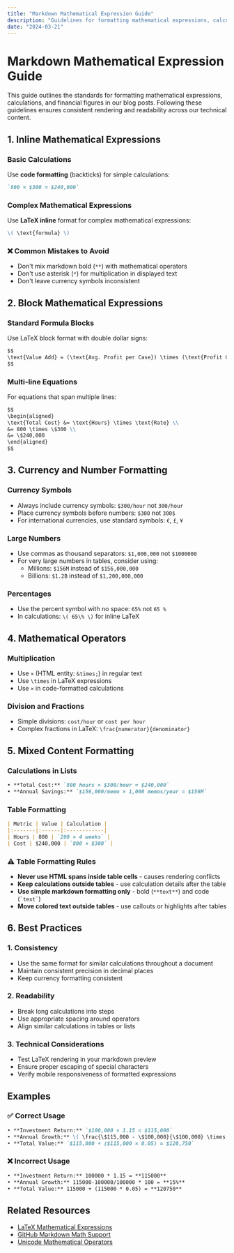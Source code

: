 ```yaml
---
title: "Markdown Mathematical Expression Guide"
description: "Guidelines for formatting mathematical expressions, calculations, and financial figures in blog posts"
date: "2024-03-21"
---
```


# Markdown Mathematical Expression Guide

This guide outlines the standards for formatting mathematical expressions, calculations, and financial figures in our blog posts. Following these guidelines ensures consistent rendering and readability across our technical content.

## 1. Inline Mathematical Expressions

### Basic Calculations
Use **code formatting** (backticks) for simple calculations:
```markdown
`800 × $300 = $240,000`
```

### Complex Mathematical Expressions
Use **LaTeX inline** format for complex mathematical expressions:
```markdown
\( \text{formula} \)
```

### ❌ Common Mistakes to Avoid
- Don't mix markdown bold (`**`) with mathematical operators
- Don't use asterisk (`*`) for multiplication in displayed text
- Don't leave currency symbols inconsistent

## 2. Block Mathematical Expressions

### Standard Formula Blocks
Use LaTeX block format with double dollar signs:
```markdown
$$
\text{Value Add} = (\text{Avg. Profit per Case}) \times (\text{Profit Gain per Insight}) \times (\text{Insights per Case})
$$
```

### Multi-line Equations
For equations that span multiple lines:
```markdown
$$
\begin{aligned}
\text{Total Cost} &= \text{Hours} \times \text{Rate} \\
&= 800 \times \$300 \\
&= \$240,000
\end{aligned}
$$
```

## 3. Currency and Number Formatting

### Currency Symbols
- Always include currency symbols: `$300/hour` not `300/hour`
- Place currency symbols before numbers: `$300` not `300$`
- For international currencies, use standard symbols: `€`, `£`, `¥`

### Large Numbers
- Use commas as thousand separators: `$1,000,000` not `$1000000`
- For very large numbers in tables, consider using:
  - Millions: `$156M` instead of `$156,000,000`
  - Billions: `$1.2B` instead of `$1,200,000,000`

### Percentages
- Use the percent symbol with no space: `65%` not `65 %`
- In calculations: `\( 65\% \)` for inline LaTeX

## 4. Mathematical Operators

### Multiplication
- Use `×` (HTML entity: `&times;`) in regular text
- Use `\times` in LaTeX expressions
- Use `×` in code-formatted calculations

### Division and Fractions
- Simple divisions: `cost/hour` or `cost per hour`
- Complex fractions in LaTeX: `\frac{numerator}{denominator}`

## 5. Mixed Content Formatting

### Calculations in Lists
```markdown
• **Total Cost:** `800 hours × $300/hour = $240,000`
• **Annual Savings:** `$156,000/memo × 1,000 memos/year = $156M`
```

### Table Formatting
```markdown
| Metric | Value | Calculation |
|:-------|:------|:------------|
| Hours | 800 | `200 × 4 weeks` |
| Cost | $240,000 | `800 × $300` |
```

### ⚠️ Table Formatting Rules
- **Never use HTML spans inside table cells** - causes rendering conflicts
- **Keep calculations outside tables** - use calculation details after the table
- **Use simple markdown formatting only** - bold (`**text**`) and code (`` `text` ``)
- **Move colored text outside tables** - use callouts or highlights after tables

## 6. Best Practices

### 1. Consistency
- Use the same format for similar calculations throughout a document
- Maintain consistent precision in decimal places
- Keep currency formatting consistent

### 2. Readability
- Break long calculations into steps
- Use appropriate spacing around operators
- Align similar calculations in tables or lists

### 3. Technical Considerations
- Test LaTeX rendering in your markdown preview
- Ensure proper escaping of special characters
- Verify mobile responsiveness of formatted expressions

## Examples

### ✅ Correct Usage

```markdown
• **Investment Return:** `$100,000 × 1.15 = $115,000`
• **Annual Growth:** \( \frac{\$115,000 - \$100,000}{\$100,000} \times 100\% = 15\% \)
• **Total Value:** `$115,000 + ($115,000 × 0.05) = $120,750`
```

### ❌ Incorrect Usage

```markdown
• **Investment Return:** 100000 * 1.15 = **115000**
• **Annual Growth:** 115000-100000/100000 * 100 = **15%**
• **Total Value:** 115000 + (115000 * 0.05) = **120750**
```

## Related Resources

- [LaTeX Mathematical Expressions](https://katex.org/docs/supported.html)
- [GitHub Markdown Math Support](https://github.blog/2022-05-19-math-support-in-markdown/)
- [Unicode Mathematical Operators](https://www.unicode.org/charts/PDF/U2200.pdf) 